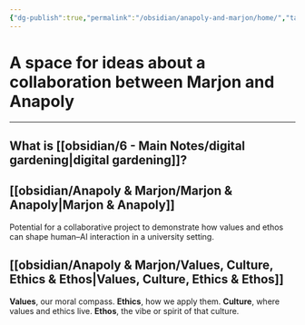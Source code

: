 ```yaml
---
{"dg-publish":true,"permalink":"/obsidian/anapoly-and-marjon/home/","tags":["gardenEntry"],"created":"2025-08-11T21:46:53.866+01:00","updated":"2025-08-11T23:17:22.889+01:00"}
---
```


# A space for ideas about a collaboration between Marjon and Anapoly

---

## What is [[obsidian/6 - Main Notes/digital gardening\|digital gardening]]? 
## [[obsidian/Anapoly & Marjon/Marjon & Anapoly\|Marjon & Anapoly]]   
Potential for a collaborative project to demonstrate how values and ethos can shape human–AI interaction in a university setting.

## [[obsidian/Anapoly & Marjon/Values, Culture, Ethics & Ethos\|Values, Culture, Ethics & Ethos]]

**Values**, our moral compass.
**Ethics**, how we apply them.
**Culture**, where values and ethics live.
**Ethos**, the vibe or spirit of that culture.
